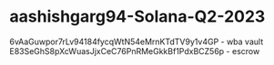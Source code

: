 # aashishgarg94-Solana-Q2-2023
6vAaGuwpor7rLv94184fycqWtN54eMrnKTdTV9y1v4GP - wba vault
E83SeGhS8pXcWuasJjxCeC76PnRMeGkkBf1PdxBCZ56p - escrow
